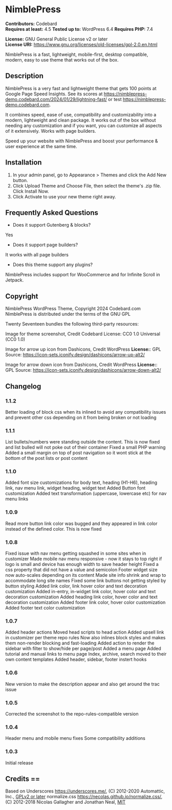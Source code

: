 # NimblePress

**Contributors:** Codebard  
**Requires at least:** 4.5
**Tested up to:** WordPress 6.4 
**Requires PHP:** 7.4

**License:** GNU General Public License v2 or later  
**License URI:** https://www.gnu.org/licenses/old-licenses/gpl-2.0.en.html

NimblePress is a fast, lightweight, mobile-first, desktop compatible, modern, easy to use theme that works out of the box.

## Description

NimblePress is a very fast and lightweight theme that gets 100 points at Google Page Speed Insights. See its scores at https://nimblepress-demo.codebard.com/2024/01/29/lightning-fast/ or test https://nimblepress-demo.codebard.com.

It combines speed, ease of use, compatibility and customizability into a modern, lightweight and clean package. It works out of the box without needing any customization and if you want, you can customize all aspects of it extensively. Works with page builders.

Speed up your website with NimblePress and boost your performance & user experience at the same time. 

## Installation

1. In your admin panel, go to Appearance > Themes and click the Add New button.
2. Click Upload Theme and Choose File, then select the theme's .zip file. Click Install Now.
3. Click Activate to use your new theme right away.
 

## Frequently Asked Questions

* Does it support Gutenberg & blocks?
 
Yes

* Does it support page builders?
 
It works with all page builders

* Does this theme support any plugins?
 
NimblePress includes support for WooCommerce and for Infinite Scroll in Jetpack.

## Copyright

NimblePress WordPress Theme, Copyright 2024 Codebard.com
NimblePress is distributed under the terms of the GNU GPL

Twenty Seventeen bundles the following third-party resources:

Image for theme screenshot, Credit Codebard
License: CC0 1.0 Universal (CC0 1.0)

Image for arrow up icon from Dashicons, Credit WordPress
**License:**: GPL
Source: https://icon-sets.iconify.design/dashicons/arrow-up-alt2/

Image for arrow down icon from Dashicons, Credit WordPress
**License:**: GPL
Source: https://icon-sets.iconify.design/dashicons/arrow-down-alt2/

## Changelog

### 1.1.2

Better loading of block css when its inlined to avoid any compatibility issues and prevent other css depending on it from being broken or not loading

### 1.1.1

List bullets/numbers were standing outside the content. This is now fixed and list bulled will not poke out of their container
Fixed a small PHP warning
Added a small margin on top of post navigation so it wont stick at the bottom of the post lists or post content

### 1.1.0

Added font size customizations for body text, heading (H1-H6), heading link, nav menu link, widget heading, widget text
Added Button font customization
Added text transformation (uppercase, lowercase etc) for nav menu links

### 1.0.9

Read more button link color was bugged and they appeared in link color instead of the defined color. This is now fixed

### 1.0.8

Fixed issue with nav menu getting squashed in some sites when in customizer
Made mobile nav menu responsive - now it stays to top right if logo is small and device has enough width to save header height
Fixed a css property that did not have a value and semicolon
Footer widget size now auto-scales depending on its content
Made site info shrink and wrap to accommodate long site names
Fixed some link buttons not getting styled by button styling
Added link color, link hover color and text decoration customization
Added in-entry, in-widget link color, hover color and text decoration customization
Added heading link color, hover color and text decoration customization
Added footer link color, hover color customization
Added footer text color customization

### 1.0.7

Added header actions
Moved head scripts to head action
Added upsell link in customizer per theme repo rules
Now also inlines block styles and makes them non-render blocking and fast-loading
Added action to render the sidebar with filter to show/hide per page/post
Added a menu page
Added tutorial and manual links to menu page
Index, archive, search moved to their own content templates
Added header, sidebar, footer instert hooks

### 1.0.6

New version to make the description appear and also get around the trac issue

### 1.0.5

Corrected the screenshot to the repo-rules-compatible version

### 1.0.4

Header menu and mobile menu fixes
Some compatibility additions

### 1.0.3

Initial release

## Credits ==

Based on Underscores https://underscores.me/, (C) 2012-2020 Automattic, Inc., [GPLv2 or later](https://www.gnu.org/licenses/gpl-2.0.html)
normalize.css https://necolas.github.io/normalize.css/, (C) 2012-2018 Nicolas Gallagher and Jonathan Neal, [MIT](https://opensource.org/licenses/MIT)